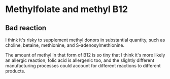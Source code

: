 # Methylfolate and methyl B12

## Bad reaction
I think it's risky to supplement methyl donors in substantial quantity, such as choline, betaine, methionine, and S-adenosylmethionine.

The amount of methyl in that form of B12 is so tiny that I think it's more likely an allergic reaction; folic acid is allergenic too, and the slightly different manufacturing processes could account for different reactions to different products.